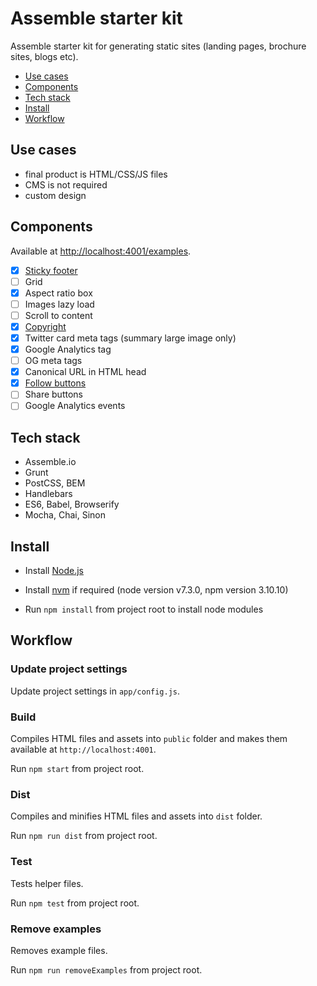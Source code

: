 Assemble starter kit
====================

Assemble starter kit for generating static sites (landing pages, brochure sites, blogs etc).

- [Use cases](#use-cases)
- [Components](#components)
- [Tech stack](#tech-stack)
- [Install](#install)
- [Workflow](#workflow)

## Use cases

- final product is HTML/CSS/JS files
- CMS is not required
- custom design

## Components

Available at [http://localhost:4001/examples](http://localhost:4001/examples).

- [x] [Sticky footer](http://localhost:4001/examples/sticky-footer)
- [ ] Grid
- [x] Aspect ratio box
- [ ] Images lazy load
- [ ] Scroll to content
- [x] [Copyright](http://localhost:4001/examples/copyright)
- [x] Twitter card meta tags (summary large image only)
- [x] Google Analytics tag
- [ ] OG meta tags
- [x] Canonical URL in HTML head
- [x] [Follow buttons](http://localhost:4001/examples/follow)
- [ ] Share buttons
- [ ] Google Analytics events

## Tech stack

- Assemble.io
- Grunt
- PostCSS, BEM
- Handlebars
- ES6, Babel, Browserify
- Mocha, Chai, Sinon

## Install

- Install [Node.js](https://nodejs.org/)

- Install [nvm](https://github.com/creationix/nvm) if required (node version v7.3.0, npm version 3.10.10)

- Run `npm install` from project root to install node modules

## Workflow

### Update project settings

Update project settings in `app/config.js`.

### Build

Compiles HTML files and assets into `public` folder and makes them available at `http://localhost:4001`.

Run `npm start` from project root.

### Dist

Compiles and minifies HTML files and assets into `dist` folder.

Run `npm run dist` from project root.

### Test

Tests helper files.

Run `npm test` from project root.

### Remove examples

Removes example files.

Run `npm run removeExamples` from project root.
